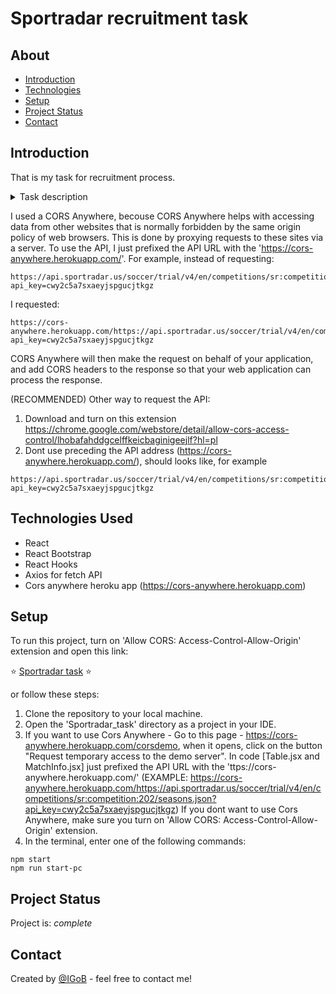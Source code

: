 # Sportradar recruitment task


## About
* [Introduction](#introduction)
* [Technologies](#technologies-used)
* [Setup](#setup)
* [Project Status](#project-status)
* [Contact](#contact)


## Introduction
That is my task for recruitment process.

<details>
  <summary>Task description</summary>
  
Step 1: Display results table of Ekstraklasa 20/21 season

 
API:
In your code, please use endpoint and parameters below:
GET Season Schedule soccer/trial/v4/:language_code/seasons/:season_id/schedules:format 
 :language_code – en 
 :season_id - sr:season:77453 
 
 
Description:
·	Table should be divided into 2 columns
·	In the first column display Team Names
·	In the second column display result
·	Commit your changes 

 
Step 2: Display more information in the results table 

 
Description:
·	Add new columns to your table with match date, half time score, and stadium name 
·	Move team names into separate columns 
·	Make team name cell background different depending on result
o	Red – if team lost 
o	Green – if team won
o	Orange – if match ended in a draw
·	 Commit your changes 

 
Step 3: Add season filter to results table 

 
Description:
·	Add „Seasons” dropdown above results table
·	Dropdown options should be fetched from the API:
o	 GET Competition Seasons soccer/trial/v4/:language_code/competitions/:competition_id/seasons:format 
 : language_code – en 
 :competition_id - sr:competition:202 
·	Or hardcoded:
o	sr:season:67233 - Ekstraklasa 19/20 
o	sr:season:77453 - Ekstraklasa 20/21 
o	sr:season: 84320 - Ekstraklasa 21/22 
·	Reload results table on dropdown change using endpoint from step 1
·	Commit your changes


 Step 4: Match info sub page 
 
 
Description:
·	When clicking on matches table row, user should be redirected to a new match info sub page
·	Use endpoint below to fetch match info:
o	GET Sport Event Timeline soccer/trial/v4/:language_code/sport_events/:sport_event_id/timeline:format 
 :language_code – en 
 :sport_event_id – you will find ID in the endpoint from Step 1
·	On a subpage display data about a match, teams, result, and data in Timeline property 
·	Use your CSS skills to display match data in a nice way
·	Commit your changes

 
Step 5: Add any new features by your choice


Description:
In this step you’re free to add whatever features you like, think about refactoring, style improvements, use of another endpoints, etc.

  
</details>


I used a CORS Anywhere, becouse CORS Anywhere helps with accessing data from other websites that is normally forbidden by the same origin policy of web browsers. This is done by proxying requests to these sites via a server. 
To use the API, I just prefixed the API URL with the 'https://cors-anywhere.herokuapp.com/'. 
For example, instead of requesting:

```
https://api.sportradar.us/soccer/trial/v4/en/competitions/sr:competition:202/seasons.json?api_key=cwy2c5a7sxaeyjspgucjtkgz
```

I requested: 

```
https://cors-anywhere.herokuapp.com/https://api.sportradar.us/soccer/trial/v4/en/competitions/sr:competition:202/seasons.json?api_key=cwy2c5a7sxaeyjspgucjtkgz
```

CORS Anywhere will then make the request on behalf of your application, and add CORS headers to the response so that your web application can process the response.

(RECOMMENDED) Other way to request the API:

1. Download and turn on this extension https://chrome.google.com/webstore/detail/allow-cors-access-control/lhobafahddgcelffkeicbaginigeejlf?hl=pl
2. Dont use preceding the API address (https://cors-anywhere.herokuapp.com/), should looks like, for example

```
https://api.sportradar.us/soccer/trial/v4/en/competitions/sr:competition:202/seasons.json?api_key=cwy2c5a7sxaeyjspgucjtkgz
```


## Technologies Used
* React
* React Bootstrap
* React Hooks
* Axios for fetch API
* Cors anywhere heroku app (https://cors-anywhere.herokuapp.com)

## Setup
To run this project, turn on 'Allow CORS: Access-Control-Allow-Origin' extension and open this link:

⭐ <a href="">Sportradar task</a> ⭐

or follow these steps:

1. Clone the repository to your local machine.
2. Open the 'Sportradar_task' directory as a project in your IDE.
3. If you want to use Cors Anywhere - Go to this page - https://cors-anywhere.herokuapp.com/corsdemo, when it opens, click on the button "Request temporary access to the demo server". In code [Table.jsx and MatchInfo.jsx] just prefixed the API URL with the 'ttps://cors-anywhere.herokuapp.com/' (EXAMPLE: https://cors-anywhere.herokuapp.com/https://api.sportradar.us/soccer/trial/v4/en/competitions/sr:competition:202/seasons.json?api_key=cwy2c5a7sxaeyjspgucjtkgz)
If you dont want to use Cors Anywhere, make sure you turn on 'Allow CORS: Access-Control-Allow-Origin' extension.
4. In the terminal, enter one of the following commands:

```
npm start
npm run start-pc
```

## Project Status
Project is: _complete_


## Contact
Created by [@IGoB](https://igobb-portfolio.netlify.app/) - feel free to contact me!
